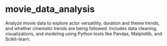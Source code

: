 # movie_data_analysis
Analyze movie data to explore actor versatility, duration and theme trends, and whether cinematic trends are being followed. Includes data cleaning, visualizations, and modeling using Python tools like Pandas, Matplotlib, and Scikit-learn.
